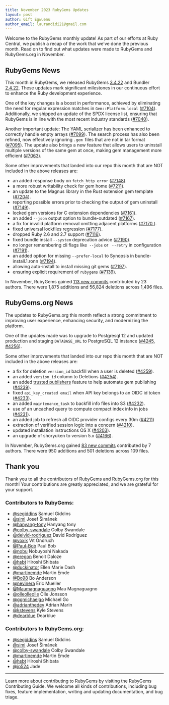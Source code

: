 ```yaml
---
title: November 2023 RubyGems Updates
layout: post
author: Gift Egwuenu
author_email: laurandidi21@gmail.com
---
```


Welcome to the RubyGems monthly update! As part of our efforts at Ruby Central, we publish a recap of the work that we’ve done the previous month. Read on to find out what updates were made to RubyGems and RubyGems.org in November.

## RubyGems News

This month in RubyGems, we released RubyGems [3.4.22](https://github.com/rubygems/rubygems/blob/master/CHANGELOG.md#3422--2023-11-09) and Bundler [2.4.22](https://github.com/rubygems/rubygems/blob/master/bundler/CHANGELOG.md#2422-november-9-2023). These updates mark significant milestones in our continuous effort to enhance the Ruby development experience.

One of the key changes is a boost in performance, achieved by eliminating the need for regular expression matches in `Gem::Platform.local` ([#7104](https://github.com/rubygems/rubygems/pull/7104)). Additionally, we shipped an update of the SPDX license list, ensuring that RubyGems is in line with the most recent industry standards ([#7040](https://github.com/rubygems/rubygems/pull/7040)).

Another important update: The YAML serializer has been enhanced to correctly handle empty arrays ([#7099](https://github.com/rubygems/rubygems/pull/7099)). The search process has also been refined, now effectively ignoring `.gem `files that are not in tar format ([#7095](https://github.com/rubygems/rubygems/pull/7095)). The update also brings a new feature that allows users to uninstall multiple versions of the same gem at once, making gem management more efficient ([#7063](https://github.com/rubygems/rubygems/pull/7063)).

Some other improvements that landed into our repo this month that are NOT included in the above releases are:

- an added response body on `fetch_http error` ([#7148](https://github.com/rubygems/rubygems/pull/7148)).
- a more robust writability check for gem home ([#7211](https://github.com/rubygems/rubygems/pull/7211)).
- an update to the Magnus library in the Rust extension gem template ([#7204](https://github.com/rubygems/rubygems/pull/7204)).
- reporting possible errors prior to checking the output of gem uninstall ([#7149](https://github.com/rubygems/rubygems/pull/7149)).
- locked gem versions for C extension dependencies ([#7161](https://github.com/rubygems/rubygems/pull/7161)).
- an added `--json` output option to bundle-outdated ([#7167](https://github.com/rubygems/rubygems/pull/7167)).
- a fix for invalid platform removal omitting adjacent platforms ([#7170 ](https://github.com/rubygems/rubygems/pull/7170)).
- fixed universal lockfiles regression  ([#7177](https://github.com/rubygems/rubygems/pull/7177)).
- dropped Ruby 2.6 and 2.7 support ([#7116](https://github.com/rubygems/rubygems/pull/7116)).
- fixed bundle install `--system` deprecation advice ([#7190](https://github.com/rubygems/rubygems/pull/7190)).
- no longer remembering cli flags like` --jobs` or ` --retry` in configuration ([#7191](https://github.com/rubygems/rubygems/pull/7191)).
- an added option for missing `--prefer-local` to Synopsis in bundle-install.1.ronn ([#7194](https://github.com/rubygems/rubygems/pull/7194)).
- allowing auto-install to install missing git gems ([#7197](https://github.com/rubygems/rubygems/pull/7197)).
- ensuring explicit requirement of `rubygems` ([#7139](https://github.com/rubygems/rubygems/pull/7139)).


In November, RubyGems gained [113 new commits](https://github.com/rubygems/rubygems/compare/master@%7B2023-11-01%7D...master@%7B2023-11-31%7D) contributed by 23 authors. There were 1,875 additions and 56,824 deletions across 1,496 files.

## RubyGems.org News

The updates to RubyGems.org this month reflect a strong commitment to improving user experience, enhancing security, and modernizing the platform. 

One of the updates made was to upgrade to Postgresql 12 and updated production and staging `DATABASE_URL` to PostgreSQL 12 instance ([#4245](https://github.com/rubygems/rubygems.org/pull/4245), [#4256](https://github.com/rubygems/rubygems.org/pull/4256)).

Some other improvements that landed into our repo this month that are NOT included in the above releases are:

- a fix for deletion `version_id` backfill when a user is deleted ([#4259](https://github.com/rubygems/rubygems.org/pull/4259)).
- an added `version_id` column to Deletions ([#4254](https://github.com/rubygems/rubygems.org/pull/4254)).
- an added [trusted publishers](https://blog.rubygems.org/2023/12/14/trusted-publishing.html) feature to help automate gem publishing ([#4239](https://github.com/rubygems/rubygems.org/pull/4239)).
- fixed `api_key_created email` when API key belongs to an OIDC id token ([#4233](https://github.com/rubygems/rubygems.org/pull/4233)).
- an added `maintenance_task` to backfill info files into S3 ([#4232](https://github.com/rubygems/rubygems.org/pull/4232)).
- use of an uncached query to compute compact index info in jobs ([#4231](https://github.com/rubygems/rubygems.org/pull/4231)).
- an added job to refresh all OIDC provider configs every 30m ([#4211](https://github.com/rubygems/rubygems.org/pull/4211))
- extraction of verified session logic into a concern ([#4210](https://github.com/rubygems/rubygems.org/pull/4210)).
- updated installation instructions OS X ([#4203](https://github.com/rubygems/rubygems.org/pull/4203)).
- an upgrade of shoryuken to version 5.x ([#4166](https://github.com/rubygems/rubygems.org/pull/4166)).

In November, RubyGems.org gained [83 new commits](https://github.com/rubygems/rubygems.org/compare/master@%7B2023-11-01%7D...master@%7B2023-11-31%7D) contributed by 7 authors. There were 950 additions and 501 deletions across 109 files.

## Thank you

Thank you to all the contributors of RubyGems and RubyGems.org for this month! Your contributions are greatly appreciated, and we are grateful for your support.

### Contributors to RubyGems:

- [@segiddins](https://github.com/segiddins) Samuel Giddins
- [@simi](https://github.com/simi) Josef Šimánek
- [@hanyang-tony](https://github.com/hanyang-tony) Hanyang tony
- [@colby-swandale](https://github.com/colby-swandale) Colby Swandale
- [@deivid-rodriguez](https://github.com/deivid-rodriguez) David Rodríguez
- [@voxik](https://github.com/voxik) Vít Ondruch
- [@Paul-Bob](https://github.com/Paul-Bob) Paul Bob
- [@nobu](https://github.com/nobu) Nobuyoshi Nakada
- [@eregon](https://github.com/eregon) Benoit Daloze
- [@hsbt](https://github.com/hsbt) Hiroshi Shibata
- [@duckinator](https://github.com/duckinator) Ellen Marie Dash
- [@martinemde](https://github.com/martinemde) Martin Emde
- [@Bo98](https://github.com/Bo98) Bo Anderson
- [@nevinera](https://github.com/nevinera) Eric Mueller
- [@Maumagnaguagno](https://github.com/Maumagnaguagno) Mau Magnaguagno
- [@olleolleolle](https://github.com/olleolleolle) Olle Jonsson
- [@ggmichaelgo](https://github.com/ggmichaelgo) Michael Go
- [@adrianthedev](https://github.com/adrianthedev) Adrian Marin
- [@kstevens](https://github.com/kstevens715) Kyle Stevens
- [@dearblue](https://github.com/dearblue) Dearblue


### Contributors to RubyGems.org:

- [@segiddins](https://github.com/segiddins) Samuel Giddins
- [@simi](https://github.com/simi) Josef Šimánek
- [@colby-swandale](https://github.com/colby-swandale) Colby Swandale
- [@martinemde](https://github.com/martinemde) Martin Emde
- [@hsbt](https://github.com/hsbt) Hiroshi Shibata
- [@jp524](https://github.com/jp524) Jade

---
Learn more about contributing to RubyGems by visiting the RubyGems Contributing Guide. We welcome all kinds of contributions, including bug fixes, feature implementation, writing and updating documentation, and bug triage.
